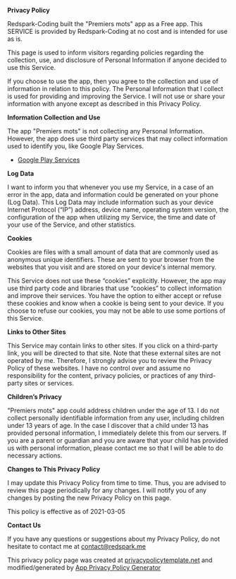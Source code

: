 **Privacy Policy**

Redspark-Coding built the "Premiers mots" app as a Free app. This SERVICE is provided by Redspark-Coding at no cost and is intended for use as is.

This page is used to inform visitors regarding policies regarding the collection, use, and disclosure of Personal Information if anyone decided to use this Service.

If you choose to use the app, then you agree to the collection and use of information in relation to this policy. The Personal Information that I collect is used for providing and improving the Service. I will not use or share your information with anyone except as described in this Privacy Policy.


**Information Collection and Use**

The app "Premiers mots" is not collecting any Personal Information. However, the app does use third party services that may collect information used to identify you, like Google Play Services.

*   [Google Play Services](https://www.google.com/policies/privacy/)


**Log Data**

I want to inform you that whenever you use my Service, in a case of an error in the app, data and information could be generated on your phone (Log Data). This Log Data may include information such as your device Internet Protocol (“IP”) address, device name, operating system version, the configuration of the app when utilizing my Service, the time and date of your use of the Service, and other statistics.


**Cookies**

Cookies are files with a small amount of data that are commonly used as anonymous unique identifiers. These are sent to your browser from the websites that you visit and are stored on your device's internal memory.

This Service does not use these “cookies” explicitly. However, the app may use third party code and libraries that use “cookies” to collect information and improve their services. You have the option to either accept or refuse these cookies and know when a cookie is being sent to your device. If you choose to refuse our cookies, you may not be able to use some portions of this Service.


**Links to Other Sites**

This Service may contain links to other sites. If you click on a third-party link, you will be directed to that site. Note that these external sites are not operated by me. Therefore, I strongly advise you to review the Privacy Policy of these websites. I have no control over and assume no responsibility for the content, privacy policies, or practices of any third-party sites or services.


**Children’s Privacy**

"Premiers mots" app could address children under the age of 13. I do not collect personally identifiable information from any user, including children under 13 years of age. In the case I discover that a child under 13 has provided personal information, I immediately delete this from our servers. If you are a parent or guardian and you are aware that your child has provided us with personal information, please contact me so that I will be able to do necessary actions.


**Changes to This Privacy Policy**

I may update this Privacy Policy from time to time. Thus, you are advised to review this page periodically for any changes. I will notify you of any changes by posting the new Privacy Policy on this page.

This policy is effective as of 2021-03-05


**Contact Us**

If you have any questions or suggestions about my Privacy Policy, do not hesitate to contact me at contact@redspark.me



This privacy policy page was created at [privacypolicytemplate.net](https://privacypolicytemplate.net) and modified/generated by [App Privacy Policy Generator](https://app-privacy-policy-generator.nisrulz.com/)
